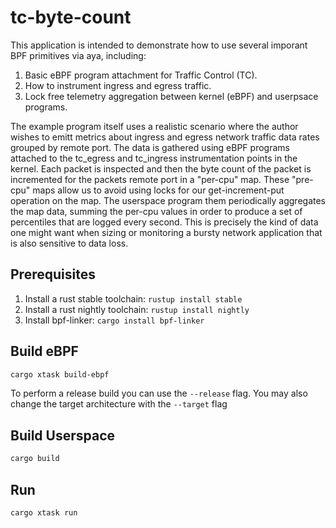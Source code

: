# tc-byte-count

This application is intended to demonstrate how to use several imporant BPF primitives via aya, including:

1. Basic eBPF program attachment for Traffic Control (TC).
1. How to instrument ingress and egress traffic.
1. Lock free telemetry aggregation between kernel (eBPF) and userpsace programs.

The example program itself uses a realistic scenario where the author wishes to emitt metrics about ingress and 
egress network traffic data rates grouped by remote port. The data is gathered using eBPF programs attached to 
the tc_egress and tc_ingress instrumentation points in the kernel. Each packet is inspected and then the byte 
count of the packet is incremented for the packets remote port in a "per-cpu" map. These "pre-cpu" maps allow 
us to avoid using locks for our get-increment-put operation on the map. The userspace program them periodically 
aggregates the map data, summing the per-cpu values in order to produce a set of percentiles that are logged 
every second. This is precisely the kind of data one might want when sizing or monitoring a bursty network 
application that is also sensitive to data loss.

## Prerequisites

1. Install a rust stable toolchain: `rustup install stable`
1. Install a rust nightly toolchain: `rustup install nightly`
1. Install bpf-linker: `cargo install bpf-linker`

## Build eBPF

```bash
cargo xtask build-ebpf
```

To perform a release build you can use the `--release` flag.
You may also change the target architecture with the `--target` flag

## Build Userspace

```bash
cargo build
```

## Run

```bash
cargo xtask run
```
